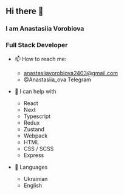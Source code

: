 ## Hi there 👋
### I am Anastasiia Vorobiova
###  Full Stack Developer

- 📫 How to reach me:
  - anastasiiavorobiova2403@gmail.com
  - @Anastasiia_ova Telegram

- 💬 I can help with
  - React
  - Next
  - Typescript
  - Redux
  - Zustand
  - Webpack
  - HTML
  - CSS / SCSS
  - Express
 
- 👯 Languages
  - Ukrainian
  - English

<!--
**anastasiiavorobiova/anastasiiavorobiova** is a ✨ _special_ ✨ repository because its `README.md` (this file) appears on your GitHub profile.

Here are some ideas to get you started:

- 🔭 I’m currently working on ...
- 🌱 I’m currently learning ...

- 🤔 I’m looking for help with ...


- 😄 Pronouns: ...
- ⚡ Fun fact: ...
-->
